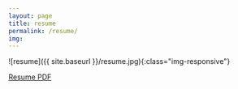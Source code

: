 ```yaml
---
layout: page
title: resume
permalink: /resume/
img:
---
```

<div>
![resume]({{ site.baseurl }}/resume.jpg){:class="img-responsive"}
</div>


[Resume PDF](https://drive.google.com/file/d/1WV-Wce-Mf8B15m-7im-UhYFCg1vpSOod/view?usp=sharing)
